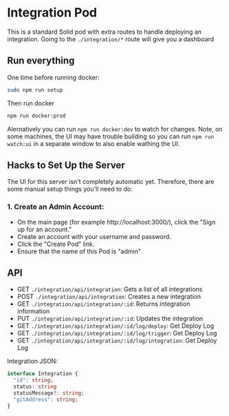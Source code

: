 # Integration Pod

This is a standard Solid pod with extra routes to handle deploying an integration. Going to the `./integration/*` route will give you a dashboard 

## Run everything

One time before running docker:
```bash
sudo npm run setup
```

Then run docker
```bash
npm run docker:prod
```

Alernatively you can run `npm run docker:dev` to watch for changes. Note, on some machines, the UI may have trouble building so you can run `npm run watch:ui` in a separate window to also enable wathing the UI.

## Hacks to Set Up the Server

The UI for this server isn't completely automatic yet. Therefore, there are some manual setup things you'll need to do:

### 1. Create an Admin Account:

 - On the main page (for example http://localhost:3000/), click the "Sign up for an account."
 - Create an account with your username and password.
 - Click the "Create Pod" link.
 - Ensure that the name of this Pod is "admin"


## API

 - GET `./integration/api/integration`: Gets a list of all integrations
 - POST `./integration/api/integration`: Creates a new integration
 - GET `./integration/api/integration/:id`: Returns integration information
 - PUT `./integration/api/integration/:id`: Updates the integration
 - GET `./integration/api/integration/:id/log/deploy`: Get Deploy Log
 - GET `./integration/api/integration/:id/log/trigger`: Get Deploy Log
 - GET `./integration/api/integration/:id/log/integration`: Get Deploy Log


Integration JSON:
```typescript
interface Integration {
  "id": string;
  status: string
  statusMessage?: string;
  "gitAddress": string;
}
```